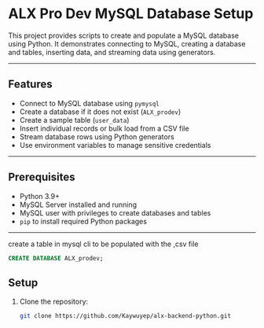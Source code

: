 # ALX Pro Dev MySQL Database Setup

This project provides scripts to create and populate a MySQL database using Python. It demonstrates connecting to MySQL, creating a database and tables, inserting data, and streaming data using generators.

---

## Features

- Connect to MySQL database using `pymysql`
- Create a database if it does not exist (`ALX_prodev`)
- Create a sample table (`user_data`)
- Insert individual records or bulk load from a CSV file
- Stream database rows using Python generators
- Use environment variables to manage sensitive credentials

---

## Prerequisites

- Python 3.9+
- MySQL Server installed and running
- MySQL user with privileges to create databases and tables
- `pip` to install required Python packages

---

create a table in mysql cli to be populated with the ,csv file 
```sql
CREATE DATABASE ALX_prodev;
```

## Setup

1. Clone the repository:

   ```bash
   git clone https://github.com/Kaywuyep/alx-backend-python.git
```
